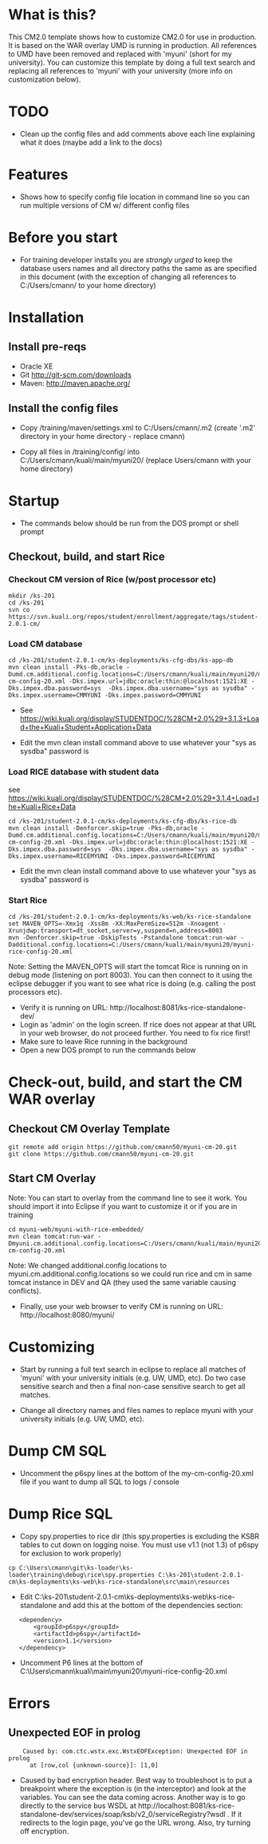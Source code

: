       
# What is this?
 
This CM2.0 template shows how to customize CM2.0 for use in production. It is based on the WAR overlay UMD is running in production.
All references to UMD have been removed and replaced with 'myuni' (short for my university).  You can customize this template by doing 
a full text search and replacing all references to 'myuni' with your university (more info on customization below).

# TODO
 
- Clean up the config files and add comments above each line explaining what it does (maybe add a link to the docs)

# Features
 
- Shows how to specify config file location in command line so you can run multiple versions of CM w/ different config files

# Before you start

- For training developer installs you are *strongly urged* to keep the database users names and all directory paths the same
  as are specified in this document (with the exception of changing all references to C:/Users/cmann/ to your home directory)  


# Installation

## Install pre-reqs

- Oracle XE
- Git http://git-scm.com/downloads
- Maven: http://maven.apache.org/



## Install the config files

- Copy /training/maven/settings.xml to C:/Users/cmann/.m2  (create '.m2' directory in your home directory - replace cmann)

- Copy all files in /training/config/ into C:/Users/cmann/kuali/main/myuni20/      (replace Users/cmann with your home directory)


# Startup

- The commands below should be run from the DOS prompt or shell prompt 

## Checkout, build, and start Rice

### Checkout CM version of Rice (w/post processor etc)

```
mkdir /ks-201
cd /ks-201
svn co https://svn.kuali.org/repos/student/enrollment/aggregate/tags/student-2.0.1-cm/
```

### Load CM database

``` 
cd /ks-201/student-2.0.1-cm/ks-deployments/ks-cfg-dbs/ks-app-db
mvn clean install -Pks-db,oracle -Dumd.cm.additional.config.locations=C:/Users/cmann/kuali/main/myuni20/myuni-cm-config-20.xml -Dks.impex.url=jdbc:oracle:thin:@localhost:1521:XE -Dks.impex.dba.password=sys  -Dks.impex.dba.username="sys as sysdba" -Dks.impex.username=CMMYUNI -Dks.impex.password=CMMYUNI
```
- See https://wiki.kuali.org/display/STUDENTDOC/%28CM+2.0%29+3.1.3+Load+the+Kuali+Student+Application+Data 

- Edit the mvn clean install command above to use whatever your "sys as sysdba" password is

### Load RICE database with student data 

see https://wiki.kuali.org/display/STUDENTDOC/%28CM+2.0%29+3.1.4+Load+the+Kuali+Rice+Data

```
cd /ks-201/student-2.0.1-cm/ks-deployments/ks-cfg-dbs/ks-rice-db
mvn clean install -Denforcer.skip=true -Pks-db,oracle -Dumd.cm.additional.config.locations=C:/Users/cmann/kuali/main/myuni20/myuni-cm-config-20.xml -Dks.impex.url=jdbc:oracle:thin:@localhost:1521:XE -Dks.impex.dba.password=sys  -Dks.impex.dba.username="sys as sysdba" -Dks.impex.username=RICEMYUNI -Dks.impex.password=RICEMYUNI
```

- Edit the mvn clean install command above to use whatever your "sys as sysdba" password is

### Start Rice 

```
cd /ks-201/student-2.0.1-cm/ks-deployments/ks-web/ks-rice-standalone
set MAVEN_OPTS=-Xmx1g -Xss8m -XX:MaxPermSize=512m -Xnoagent -Xrunjdwp:transport=dt_socket,server=y,suspend=n,address=8003
mvn -Denforcer.skip=true -DskipTests -Pstandalone tomcat:run-war -Dadditional.config.locations=C:/Users/cmann/kuali/main/myuni20/myuni-rice-config-20.xml
```
Note: Setting the MAVEN_OPTS will start the tomcat Rice is running on in debug mode (listening on port 8003).  You can then connect to it
      using the eclipse debugger if you want to see what rice is doing (e.g. calling the post processors etc). 

-  Verify it is running on URL: http://localhost:8081/ks-rice-standalone-dev/
-  Login as 'admin' on the login screen.  If rice does not appear at that URL in your web browser, do not proceed further.  You need to fix rice first!
-  Make sure to leave Rice running in the background
-  Open a new DOS prompt to run the commands below


# Check-out, build, and start the CM WAR overlay


## Checkout CM Overlay Template

```
git remote add origin https://github.com/cmann50/myuni-cm-20.git
git clone https://github.com/cmann50/myuni-cm-20.git
```

## Start CM Overlay
	
Note: You can start to overlay from the command line to see it work.  You should import
it into Eclipse if you want to customize it or if you are in training

```
cd myuni-web/myuni-with-rice-embedded/
mvn clean tomcat:run-war -Dmyuni.cm.additional.config.locations=C:/Users/cmann/kuali/main/myuni20/myuni-cm-config-20.xml
```

Note: We changed additional.config.locations to myuni.cm.additional.config.locations so we could 
run rice and cm in same tomcat instance in DEV and QA (they used the same variable causing conflicts).

- Finally, use your web browser to verify CM is running on URL: http://localhost:8080/myuni/ 



# Customizing

- Start by running a full text search in eclipse to replace all matches of 'myuni' 
   with your university initials (e.g. UW, UMD, etc). Do two case sensitive search and then a final non-case
   sensitive search to get all matches.
   
- Change all directory names and files names to replace myuni with your university initials (e.g. UW, UMD, etc).


# Dump CM SQL

-  Uncomment the p6spy lines at the bottom of the my-cm-config-20.xml file if you want to dump all SQL to logs / console

# Dump Rice SQL

- Copy spy.properties to rice dir (this spy.properties is excluding the KSBR tables to cut down on logging noise. You must use v1.1 (not 1.3) of p6spy for exclusion to work properly) 
```
cp C:\Users\cmann\git\ks-loader\ks-loader\training\debug\rice\spy.properties C:\ks-201\student-2.0.1-cm\ks-deployments\ks-web\ks-rice-standalone\src\main\resources
```

- Edit C:\ks-201\student-2.0.1-cm\ks-deployments\ks-web\ks-rice-standalone and add this at the bottom of the dependencies section:
```     
   <dependency>
       <groupId>p6spy</groupId>
       <artifactId>p6spy</artifactId>
       <version>1.1</version>
   </dependency>
 ```
- Uncomment P6 lines at the bottom of C:\Users\cmann\kuali\main\myuni20\myuni-rice-config-20.xml 

# Errors

## Unexpected EOF in prolog

```
	Caused by: com.ctc.wstx.exc.WstxEOFException: Unexpected EOF in prolog
 	  at [row,col {unknown-source}]: [1,0]
```
    
- Caused by bad encryption header.  Best way to troubleshoot is to put a breakpoint where the exception is (in the interceptor)
  and look at the variables.  You can see the data coming across.  Another way is to go directly to the service bus
  WSDL at http://localhost:8081/ks-rice-standalone-dev/services/soap/ksb/v2_0/serviceRegistry?wsdl   .  If it redirects to
  the login page, you've go the URL wrong.  Also, try turning off encryption.
